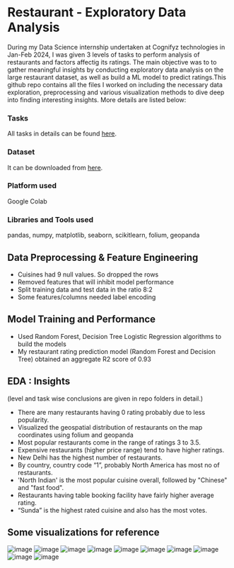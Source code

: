 # Restaurant - Exploratory Data Analysis
During my Data Science internship undertaken at Cognifyz technologies in Jan-Feb 2024, I was given 3 levels of tasks to perform analysis of restaurants and factors affectig its ratings. The main objective was to to gather meaningful insights by conducting exploratory data analysis on the large restaurant dataset, as well as build a ML model to predict ratings.This github repo contains all the files I worked on including the necessary data exploration, preprocessing and various visualization methods to dive deep into finding interesting insights. More details are listed below:

### Tasks
All tasks in details can be found [here](https://drive.google.com/file/d/1vTXJU5eMKMFsmg5R8taLV1k2n9rNWNBj/view?usp=sharing).

### Dataset
It can be downloaded from [here](https://drive.google.com/file/d/16rijnmAWo4IqsobwtaVXQIQYFZhw1Pvv/view?usp=sharing).

### Platform used
Google Colab

### Libraries and Tools used
pandas, numpy, matplotlib, seaborn, scikitlearn, folium, geopanda 

## Data Preprocessing & Feature Engineering
* Cuisines had 9 null values. So dropped the rows 
* Removed features that will inhibit model performance 
* Split training data and test data in the ratio 8:2 
* Some features/columns needed label encoding

## Model Training and Performance
* Used Random Forest, Decision Tree Logistic Regression algorithms to build  the 
models 
* My restaurant rating prediction model (Random Forest and Decision Tree) 
obtained an aggregate R2 score of 0.93 

## EDA : Insights
(level and task wise conclusions are given in repo folders in detail.) 
* There are many restaurants having 0 rating probably due to less popularity. 
* Visualized the geospatial distribution of restaurants on the map coordinates 
using folium and geopanda 
* Most popular restaurants come in the range of ratings 3 to 3.5. 
* Expensive restaurants (higher price range) tend to have higher ratings. 
* New Delhi has the highest number of restaurants. 
* By country, country code “1”, probably North America has most no of 
restaurants.   
* 'North Indian' is the most popular cuisine overall, followed by "Chinese" and 
"fast food". 
* Restaurants having table booking facility have fairly higher average rating. 
* “Sunda” is the highest rated cuisine and also has the most votes. 

## Some visualizations for reference
  ![image](https://github.com/galax19ksh/Restaurant-Analysis-and-Predictive-Model/assets/112553872/955223f3-3c28-4027-aa0b-74ae3e93b6f1)
![image](https://github.com/galax19ksh/Restaurant-Analysis-and-Predictive-Model/assets/112553872/996ef9a6-327b-4c53-a560-19016ec9fe0f)
![image](https://github.com/galax19ksh/Restaurant-Analysis-and-Predictive-Model/assets/112553872/df299531-addb-4a07-b54b-2b896dc9136a)
![image](https://github.com/galax19ksh/Restaurant-Analysis-and-Predictive-Model/assets/112553872/e4f1574a-dfbb-4959-9694-56b8e63215b9)
![image](https://github.com/galax19ksh/Restaurant-Analysis-and-Predictive-Model/assets/112553872/f157aa0a-7c6d-439c-82f9-48b4eb18640c)
![image](https://github.com/galax19ksh/Restaurant-Analysis-and-Predictive-Model/assets/112553872/9d1a09be-63db-456b-b32b-b73bb7da9594)
![image](https://github.com/galax19ksh/Restaurant-Analysis-and-Predictive-Model/assets/112553872/4bdad205-2656-4a67-88b1-32cc6e83b6f2)
![image](https://github.com/galax19ksh/Restaurant-Analysis-and-Predictive-Model/assets/112553872/8a3a32c2-7299-4475-8d3a-b2c06252bbf9)
![image](https://github.com/galax19ksh/Restaurant-Analysis-and-Predictive-Model/assets/112553872/6eaee4f2-34fc-4ccb-b485-e97b83b21dd6)
![image](https://github.com/galax19ksh/Restaurant-Analysis-and-Predictive-Model/assets/112553872/904992df-bd11-4fd3-8ca8-b40058ce7975)








